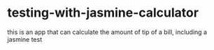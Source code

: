 # testing-with-jasmine-calculator

this is an app that can calculate the amount of tip of a bill, including a jasmine test
